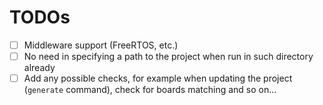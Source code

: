 # TODOs

 - [ ] Middleware support (FreeRTOS, etc.)
 - [ ] No need in specifying a path to the project when run in such directory already
 - [ ] Add any possible checks, for example when updating the project (`generate` command), check for boards matching and so on...
